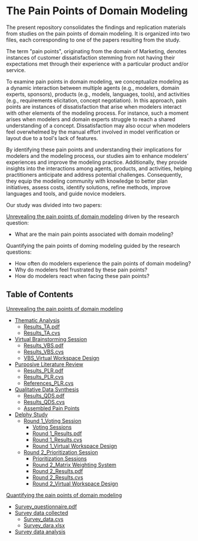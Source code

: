 # The Pain Points of Domain Modeling

The present repository consolidates the findings and replication materials from studies on the pain points of domain modeling. It is organized into two files, each corresponding to one of the papers resulting from the study.

The term "pain points", originating from the domain of Marketing, denotes instances of customer dissatisfaction stemming from not having their expectations met through their experience with a particular product and/or service.

To examine pain points in domain modeling, we conceptualize modeling as a dynamic interaction between multiple agents (e.g., modelers, domain experts, sponsors), products (e.g., models, languages, tools), and activities (e.g., requirements elicitation, concept negotiation). In this approach, pain points are instances of dissatisfaction that arise when modelers interact with other elements of the modeling process. For instance, such a moment arises when modelers and domain experts struggle to reach a shared understanding of a concept. Dissatisfaction may also occur when modelers feel overwhelmed by the manual effort involved in model verification or layout due to a tool's lack of features.

By identifying these pain points and understanding their implications for modelers and the modeling process, our studies aim to enhance modelers’ experiences and improve the modeling practice. Additionally, they provide insights into the interactions among agents, products, and activities, helping practitioners anticipate and address potential challenges. Consequently, they equip the modeling community with knowledge to better plan initiatives, assess costs, identify solutions, refine methods, improve languages and tools, and guide novice modelers.

Our study was divided into two papers:

[Unrevealing the pain points of domain modeling](https://www.sciencedirect.com/science/article/pii/S0950584925000758) driven by the research question: 
 - What are the main pain points associated with domain modeling? 

Quantifying the pain points of doming modeling guided by the research questions: 
 - How often do modelers experience the pain points of domain modeling?
 - Why do modelers feel frustrated by these pain points?
 - How do modelers react when facing these pain points?

 ## Table of Contents 

[Unrevealing the pain points of domain modeling](https://github.com/utwente-scs/pain-points-modeling/tree/main/IST%20paper_Unrevealing%20the%20pain%20points%20of%20domain%20modeling%20)
- [Thematic Analysis](https://github.com/utwente-scs/pain-points-modeling/tree/main/Thematic%20Analysis)
	- [Results_TA.pdf](https://github.com/utwente-scs/pain-points-modeling/blob/main/Thematic%20Analysis/Results_TA.pdf)
	- [Results_TA.cvs](https://raw.githubusercontent.com/utwente-scs/pain-points-modeling/main/Thematic%20Analysis/Results_TA.csv)
- [Virtual Brainstorming Session](https://github.com/utwente-scs/pain-points-modeling/tree/main/Virtual%20Brainstorming%20Session)	
	- [Results_VBS.pdf](https://github.com/utwente-scs/pain-points-modeling/blob/main/Virtual%20Brainstorming%20Session/Results_VBS.pdf)
	- [Results_VBS.cvs](https://raw.githubusercontent.com/utwente-scs/pain-points-modeling/main/Virtual%20Brainstorming%20Session/Results_VBS.csv)
 	- [VBS_Virtual Workspace Design](https://github.com/utwente-scs/pain-points-modeling/blob/main/Virtual%20Brainstorming%20Session/Brainstormingsession_Virtual%20Workplace.pdf)  
- [Purposive Literature Review](https://github.com/utwente-scs/pain-points-modeling/tree/main/Purposive%20Literature%20Review)
	- [Results_PLR.pdf](https://github.com/utwente-scs/pain-points-modeling/blob/main/Purposive%20Literature%20Review/Results_PLR.pdf)
	- [Results_PLR.cvs](https://raw.githubusercontent.com/utwente-scs/pain-points-modeling/main/Purposive%20Literature%20Review/Results_PLR.csv)
	- [References_PLR.cvs](https://raw.githubusercontent.com/utwente-scs/pain-points-modeling/main/Purposive%20Literature%20Review/Referece_PLR.csv)
- [Qualitative Data Synthesis](https://github.com/utwente-scs/pain-points-modeling/tree/main/Qualitative%20Data%20Synthesis)
	- [Results_QDS.pdf](https://github.com/utwente-scs/pain-points-modeling/blob/main/Qualitative%20Data%20Synthesis/Results_QDS.pdf)
	- [Results_QDS.cvs](https://raw.githubusercontent.com/utwente-scs/pain-points-modeling/main/Qualitative%20Data%20Synthesis/Results_QDS.csv)
	- [Assembled Pain Points](https://github.com/utwente-scs/pain-points-modeling/blob/main/Qualitative%20Data%20Synthesis/Assembled%20Pain%20Points.pdf)
- [Delphy Study](https://github.com/utwente-scs/pain-points-modeling/tree/main/Delphi%20Study)
	- [Round 1_Voting Session](https://github.com/utwente-scs/pain-points-modeling/tree/main/Delphi%20Study/Round%201_Voting%20Session)
		- [Voting Sessions](https://github.com/utwente-scs/pain-points-modeling/tree/main/Delphi%20Study/Round%201_Voting%20Session/Voting%20Sessions)
		- [Round 1_Results.pdf](https://github.com/utwente-scs/pain-points-modeling/blob/main/Delphi%20Study/Round%201_Voting%20Session/Round%201_Results.pdf)
		- [Round 1_Results.cvs](https://github.com/utwente-scs/pain-points-modeling/blob/main/Delphi%20Study/Round%201_Voting%20Session/Round%201_Results.csv)
		- [Round 1_Virtual Workspace Design](https://github.com/utwente-scs/pain-points-modeling/blob/main/Delphi%20Study/Round%201_Voting%20Session/Round%201_Virtual%20Workplace%20Design.pdf)
	- [Round 2_Prioritization Session](https://github.com/utwente-scs/pain-points-modeling/tree/main/Delphi%20Study/Round%202_Prioritization%20Session)
		- [Prioritization Sessions](https://github.com/utwente-scs/pain-points-modeling/tree/main/Delphi%20Study/Round%202_Prioritization%20Session/Prioritization%20Sessions)
		- [Round 2_Matrix Weighting System](https://github.com/utwente-scs/pain-points-modeling/blob/main/Delphi%20Study/Round%202_Prioritization%20Session/Round%202_Matrix%20Weighting%20System.pdf)
		- [Round 2_Results.pdf](https://github.com/utwente-scs/pain-points-modeling/blob/main/Delphi%20Study/Round%202_Prioritization%20Session/Round%202_Results.pdf)
		- [Round 2_Results.cvs](https://github.com/utwente-scs/pain-points-modeling/blob/main/Delphi%20Study/Round%202_Prioritization%20Session/Round%202_Results.csv)
		- [Round 2_Virtual Workspace Design](https://github.com/utwente-scs/pain-points-modeling/blob/main/Delphi%20Study/Round%202_Prioritization%20Session/Round%202_Virtual%20Workplace%20Design.pdf.pdf)

[Quantifying the pain points of domain modeling](https://github.com/utwente-scs/pain-points-modeling/tree/main/EDOC%20Paper_Quantifing%20the%20pain%20points%20of%20domain%20modeling)
- [Survey_questionnaire.pdf](https://github.com/utwente-scs/pain-points-modeling/blob/main/EDOC%20Paper_Quantifing%20the%20pain%20points%20of%20domain%20modeling/Questionnaire_Final.pdf)
- [Survey data collected](https://github.com/utwente-scs/pain-points-modeling/tree/main/EDOC%20Paper_Quantifying%20the%20pain%20points%20of%20domain%20modeling/Suvey%20data%20collected)
  	- [Survey_data.cvs](https://github.com/utwente-scs/pain-points-modeling/blob/main/EDOC%20Paper_Quantifying%20the%20pain%20points%20of%20domain%20modeling/Suvey%20data%20collected/SurveyData.csv)
	- [Survey_dara.xlsx](https://github.com/utwente-scs/pain-points-modeling/blob/main/EDOC%20Paper_Quantifying%20the%20pain%20points%20of%20domain%20modeling/Suvey%20data%20collected/SuveyData.xlsx)
- [Survey data analysis]()
